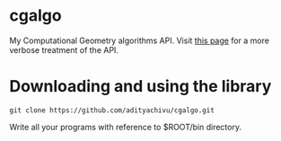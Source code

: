 # cgalgo
My Computational Geometry algorithms API. Visit [this page](https://adityachivu.github.io/blog/2016/06/13/cgalgo-c++) for a more verbose treatment of the API.

# Downloading and using the library

    git clone https://github.com/adityachivu/cgalgo.git
  
Write all your programs with reference to $ROOT/bin directory.
